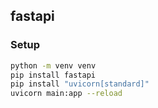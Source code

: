 ## fastapi

### Setup
```bash
python -m venv venv
pip install fastapi
pip install "uvicorn[standard]"
uvicorn main:app --reload
```

